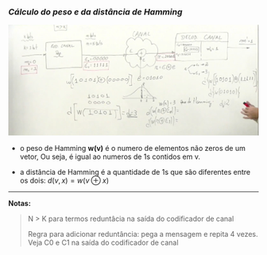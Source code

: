 ### ***Cálculo do peso e da distância de Hamming*** 


![alt text](image/image01.png)


- o peso de Hamming **w(v)** é o numero de elementos não zeros de um vetor, Ou seja, é igual ao numeros de 1s contidos em v.

- a distância de Hamming é a quantidade de 1s que são diferentes entre os dois:  $d(v,x) = w(v \oplus x)$

---

**Notas:**

> N > K para termos reduntâcia na saída do codificador de canal
> 
> Regra para adicionar reduntância: pega a mensagem e repita 4 vezes. Veja C0 e C1 na saída do codificador de canal
>




  

